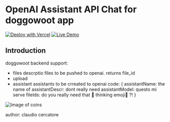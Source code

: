 

# OpenAI Assistant API Chat for doggowoot app

[![Deploy with Vercel](https://vercel.com/button)](https://vercel.com/new/clone?repository-url=https%3A%2F%2Fgithub.com%2Fcercatore%2Fopenai-doggowut&env=OPENAI_API_KEY&envDescription=OpenAI%20API%20Key&envLink=https%3A%2F%2Fplatform.openai.com%2Faccount%2Fapi-keys&project-name=openai-doggowoot&repository-name=doggowoot)
[![Live Demo](https://img.shields.io/badge/Live-Demo-green.svg)](https://open-ai-assistant-api-chat.vercel.app)

## Introduction

doggowoot backend support:
* files           descrptio
                  files to be pushed to openai. returns file_id
* upload          
* assistant       assistants to be crreated to openai
code:
                  {
                     assistantName:  the name of 
                     assistantDescr: dont really need 
                     assistantModel: questo mi serve
                    fileIds: do you really need that 🍣 thinking emoji🤔 ?!
                  }



![Image of coins](https://doggowut.web.app/images/confetti-29.gif)


author: claudio cercatore